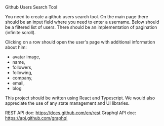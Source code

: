 Github Users Search Tool

You need to create a github users search tool.
On the main page there should be an input field where you need to enter a username.
Below should be a filtered list of users.
There should be an implementation of pagination (infinite scroll).

Clicking on a row should open the user's page with additional information about him:

- avatar image,
- name,
- followers,
- following,
- company,
- email,
- blog

This project should be written using React and Typescript.
We would also appreciate the use of any state management and UI libraries.

REST API doc: https://docs.github.com/en/rest
Graphql API doc: https://api.github.com/graphql
